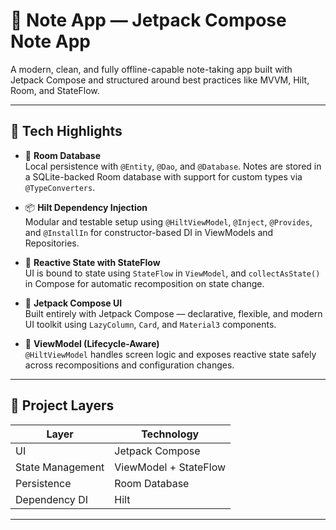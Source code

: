 # 📝 Note App — Jetpack Compose Note App

A modern, clean, and fully offline-capable note-taking app built with Jetpack Compose and structured around best practices like MVVM, Hilt, Room, and StateFlow.

---

## 🚀 Tech Highlights

- 💾 **Room Database**  
  Local persistence with `@Entity`, `@Dao`, and `@Database`. Notes are stored in a SQLite-backed Room database with support for custom types via `@TypeConverters`.

- 📦 **Hilt Dependency Injection**  
  Modular and testable setup using `@HiltViewModel`, `@Inject`, `@Provides`, and `@InstallIn` for constructor-based DI in ViewModels and Repositories.

- 🔄 **Reactive State with StateFlow**  
  UI is bound to state using `StateFlow` in `ViewModel`, and `collectAsState()` in Compose for automatic recomposition on state change.

- 🎨 **Jetpack Compose UI**  
  Built entirely with Jetpack Compose — declarative, flexible, and modern UI toolkit using `LazyColumn`, `Card`, and `Material3` components.

- 🔐 **ViewModel (Lifecycle-Aware)**  
  `@HiltViewModel` handles screen logic and exposes reactive state safely across recompositions and configuration changes.
---

## 🧱 Project Layers

| Layer           | Technology        |
|----------------|-------------------|
| UI              | Jetpack Compose   |
| State Management| ViewModel + StateFlow |
| Persistence     | Room Database     |
| Dependency DI   | Hilt              |

---

